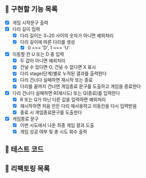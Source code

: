 ## 📌 구현할 기능 목록

- [x] 게임 시작문구 출력
- [x] 다리 길이 입력
  - [x] 다리 길이는 3~20 사이의 숫자가 아니면 예외처리
  - [x] 다리 길이에 따른 다리를 생성
    - [x] 0 === 'D', 1 === 'U'
- [x] 이동할 칸 U 또는 D 중 입력
  - [x] 두 값이 아니면 예외처리
  - [x] 건널 수 있다면 O, 건널 수 없다면 X 표시
  - [x] 다리 stage(단계)별로 누적된 결과를 출력한다
  - [x] 다리 건너다 실패하면 재시작 또는 종료
  - [x] 다리를 끝까지 건너면 게임종료 문구를 도출하고 게임을 종료한다
- [x] 다리 건너다 실패하면 R(재시도) 또는 Q(종료)를 입력한다
  - [x] R 또는 Q가 아닌 다른 값을 입력하면 예외처리
  - [x] 재시작하면 처음 만든 다리 재사용하고 이동칸을 다시 입력받음
  - [x] 종료 시 게임종료문구를 도출한다
- [x] 게임종료 문구
  - [x] 이번 시도에서 나온 최종 게임 결과 도출
  - [x] 게임 성공 여부 및 총 시도 회수 출력

## 📌 테스트 코드

## 📌 리팩토링 목록
